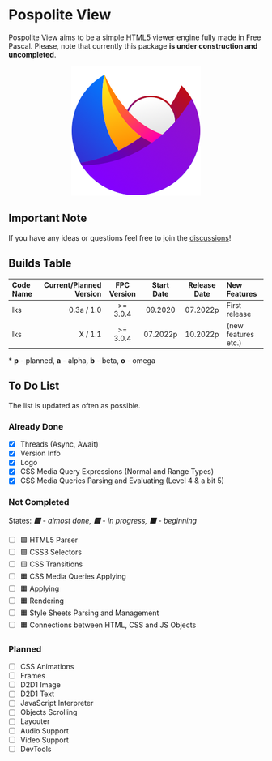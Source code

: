 # Pospolite View
Pospolite View aims to be a simple HTML5 viewer engine fully made in Free Pascal. Please, note that currently this package **is under construction and uncompleted**.

<p align="center">
  <img src="img/logo_pospolite.png" title="Pospolite View Logo">
</p>

## Important Note

If you have any ideas or questions feel free to join the [discussions](https://github.com/Matek0611/PospoliteView/discussions)!

## Builds Table

 Code Name | Current/Planned Version | FPC Version | Start Date | Release Date | New Features
:--------- | -----------------------:|:-----------:|:----------:|:------------:|:------------
Iks | 0.3a / 1.0 | >= 3.0.4 | 09.2020 | 07.2022p | First release
Iks | X / 1.1 | >= 3.0.4 | 07.2022p | 10.2022p | (new features etc.)

\* **p** - planned, **a** - alpha, **b** - beta, **o** - omega

## To Do List

The list is updated as often as possible.

### Already Done

- [x] Threads (Async, Await)
- [x] Version Info
- [x] Logo
- [x] CSS Media Query Expressions (Normal and Range Types) 
- [x] CSS Media Queries Parsing and Evaluating (Level 4 & a bit 5)

### Not Completed

States: ***🟩** - almost done, **🟨** - in progress, **🟧** - beginning*

- [ ] 🟩 HTML5 Parser 
- [ ] 🟩 CSS3 Selectors
- [ ] 🟨 CSS Transitions
- [ ] 🟧 CSS Media Queries Applying
- [ ] 🟧 Applying 
- [ ] 🟧 Rendering
- [ ] 🟧 Style Sheets Parsing and Management
- [ ] 🟧 Connections between HTML, CSS and JS Objects

### Planned

- [ ] CSS Animations
- [ ] Frames
- [ ] D2D1 Image 
- [ ] D2D1 Text 
- [ ] JavaScript Interpreter
- [ ] Objects Scrolling
- [ ] Layouter
- [ ] Audio Support
- [ ] Video Support
- [ ] DevTools
